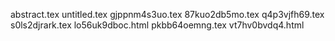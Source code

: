 abstract.tex
untitled.tex
gjppnm4s3uo.tex
87kuo2db5mo.tex
q4p3vjfh69.tex
s0ls2djrark.tex
lo56uk9dboc.html
pkbb64oemng.tex
vt7hv0bvdq4.html